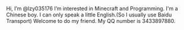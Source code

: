 Hi, I’m @lzy035176
I’m interested in Minecraft and Programming.
I'm a Chinese boy.
I can only speak a little English.(So I usually use Baidu Transport)
Welcome to do my friend.
My QQ number is 3433897880.

